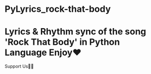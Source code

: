 # PyLyrics_rock-that-body
Lyrics &amp; Rhythm sync of the song 'Rock That Body' in Python Language
Enjoy❤️
=======
Support Us🙏🏻